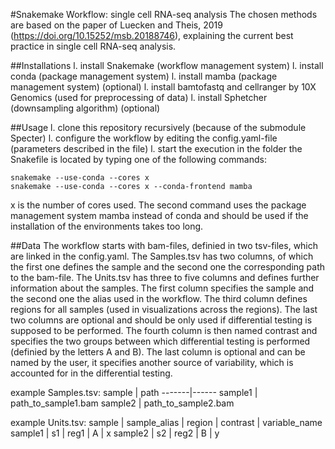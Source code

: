 #Snakemake Workflow: single cell RNA-seq analysis
The chosen methods are based on the paper of Luecken and Theis, 2019 (https://doi.org/10.15252/msb.20188746), explaining the current best practice in single cell RNA-seq analysis.

##Installations
l. install Snakemake (workflow management system)
l. install conda (package management system)
l. install mamba (package management system) (optional)
l. install bamtofastq and cellranger by 10X Genomics (used for preprocessing of data)
l. install Sphetcher (downsampling algorithm) (optional)

##Usage
l. clone this repository recursively (because of the submodule Specter)
l. configure the workflow by editing the config.yaml-file (parameters described in the file)
l. start the execution in the folder the Snakefile is located by typing one of the following commands:
```
snakemake --use-conda --cores x
snakemake --use-conda --cores x --conda-frontend mamba
```
x is the number of cores used. The second command uses the package management system mamba instead of conda and should be used if the installation of the environments takes too long.

##Data
The workflow starts with bam-files, definied in two tsv-files, which are linked in the config.yaml. The Samples.tsv has two columns, of which the first one defines the sample and the second one the corresponding path to the bam-file. The Units.tsv has three to five columns and defines further information about the samples. The first column specifies the sample and the second one the alias used in the workflow. The third column defines regions for all samples (used in visualizations across the regions). The last two columns are optional and should be only used if differential testing is supposed to be performed. The fourth column is then named contrast and specifies the two groups between which differential testing is performed (definied by the letters A and B). The last column is optional and can be named by the user, it specifies another source of variability, which is accounted for in the differential testing.

example Samples.tsv:
sample | path
-------|------
sample1 | path_to_sample1.bam
sample2 | path_to_sample2.bam

example Units.tsv:
sample | sample_alias | region | contrast | variable_name
sample1 | s1 | reg1 | A | x
sample2 | s2 | reg2 | B | y
